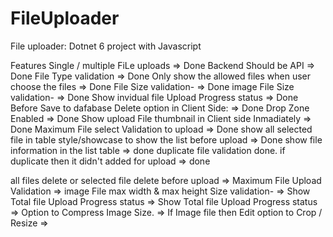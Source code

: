 # FileUploader

File uploader: Dotnet 6 project with Javascript

Features
Single / multiple FiLe uploads => Done
Backend Should be API => Done
File Type validation => Done
Only show the allowed files when user choose the files => Done
File Size validation- => Done
image File Size validation- => Done
Show invidual file Upload Progress status => Done
Before Save to dafabase Delete option in Client Side: => Done
Drop Zone Enabled => Done
Show upload File thumbnail in Client side  Inmadiately => Done
Maximum File select Validation to upload => Done
show all selected file in table style/showcase to show the list before upload => Done
show file information in the list table => done
duplicate file validation done. if duplicate then it didn't added for upload => done

all files delete or selected file delete before upload => 
Maximum File Upload Validation => 
image File max width & max height Size validation- => 
Show Total file Upload Progress status => 
Show Total file Upload Progress status => 
Option to Compress Image Size. =>
If Image file then Edit option to  Crop / Resize =>
